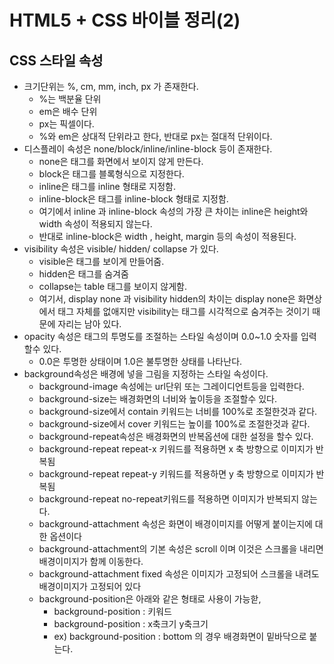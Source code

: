 # HTML5 + CSS 바이블 정리(2)

## CSS 스타일 속성

- 크기단위는 %, cm, mm, inch, px 가 존재한다.
  - %는 백분율 단위
  - em은 배수 단위
  - px는 픽셀이다.
  - %와 em은 상대적 단위라고 한다, 반대로 px는 절대적 단위이다.
- 디스플레이 속성은 none/block/inline/inline-block 등이 존재한다.
  - none은 태그를 화면에서 보이지 않게 만든다.
  - block은 태그를 블록형식으로 지정한다.
  - inline은 태그를 inline 형태로 지정함.
  - inline-block은 태그를 inline-block 형태로 지정함.
  - 여기에서 inline 과 inline-block 속성의 가장 큰 차이는 inline은 height와 width 속성이 적용되지 않는다.
  - 반대로 inline-block은 width , height, margin 등의 속성이 적용된다.
- visibility 속성은 visible/ hidden/ collapse 가 있다.
  - visible은 태그를 보이게 만들어줌.
  - hidden은 태그를 숨겨줌
  - collapse는 table 태그를 보이지 않게함.
  - 여기서, display none 과 visibility hidden의 차이는 display none은 화면상에서 태그 자체를 없애지만 visibility는 태그를 시각적으로 숨겨주는 것이기 때문에 자리는 남아 있다.
- opacity 속성은 태그의 투명도를 조절하는 스타일 속성이며 0.0~1.0 숫자를 입력할수 있다.
  - 0.0은 투명한 상태이며 1.0은 불투명한 상태를 나타난다.
- background속성은 배경에 넣을 그림을 지정하는 스타일 속성이다.
  - background-image 속성에는 url단위 또는 그레이디언트등을 입력한다.
  - background-size는 배경화면의 너비와 높이등을 조절할수 있다.
  - background-size에서 contain 키워드는 너비를 100%로 조절한것과 같다.
  - background-size에서 cover 키워드는 높이를 100%로 조절한것과 같다.
  - background-repeat속성은 배경화면의 반복옵션에 대한 설정을 할수 있다.
  - background-repeat repeat-x 키워드를 적용하면 x 축 방향으로 이미지가 반복됨
  - background-repeat repeat-y 키워드를 적용하면 y 축 방향으로 이미지가 반복됨
  - background-repeat no-repeat키워드를 적용하면 이미지가 반복되지 않는다.
  - background-attachment 속성은 화면이 배경이미지를 어떻게 붙이는지에 대한 옵션이다
  - background-attachment의 기본 속성은 scroll 이며 이것은 스크롤을 내리면 배경이미지가 함께 이동한다.
  - background-attachment fixed 속성은 이미지가 고정되어 스크롤을 내려도 배경이미지가 고정되어 있다
  - background-position은 아래와 같은 형태로 사용이 가능핟,
    - background-position : 키워드
    - background-position : x축크기 y축크기
    - ex) background-position : bottom 의 경우 배경화면이 밑바닥으로 붙는다.